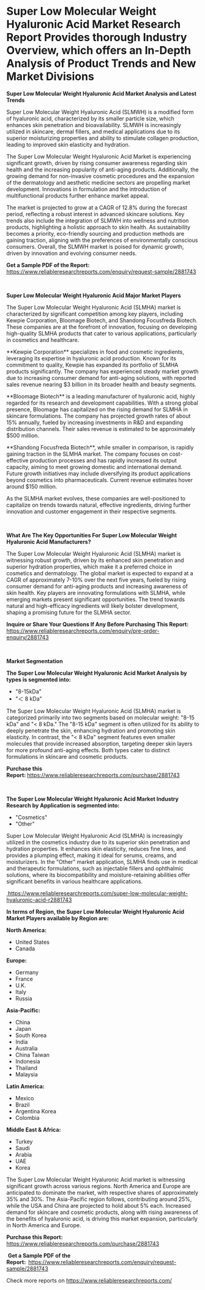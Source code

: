 <p><h1>Super Low Molecular Weight Hyaluronic Acid Market Research Report Provides thorough Industry Overview, which offers an In-Depth Analysis of Product Trends and New Market Divisions</h1></p><p><strong>Super Low Molecular Weight Hyaluronic Acid Market Analysis and Latest Trends</strong></p>
<p><p>Super Low Molecular Weight Hyaluronic Acid (SLMWH) is a modified form of hyaluronic acid, characterized by its smaller particle size, which enhances skin penetration and bioavailability. SLMWH is increasingly utilized in skincare, dermal fillers, and medical applications due to its superior moisturizing properties and ability to stimulate collagen production, leading to improved skin elasticity and hydration.</p><p>The Super Low Molecular Weight Hyaluronic Acid Market is experiencing significant growth, driven by rising consumer awareness regarding skin health and the increasing popularity of anti-aging products. Additionally, the growing demand for non-invasive cosmetic procedures and the expansion of the dermatology and aesthetic medicine sectors are propelling market development. Innovations in formulation and the introduction of multifunctional products further enhance market appeal.</p><p>The market is projected to grow at a CAGR of 12.8% during the forecast period, reflecting a robust interest in advanced skincare solutions. Key trends also include the integration of SLMWH into wellness and nutrition products, highlighting a holistic approach to skin health. As sustainability becomes a priority, eco-friendly sourcing and production methods are gaining traction, aligning with the preferences of environmentally conscious consumers. Overall, the SLMWH market is poised for dynamic growth, driven by innovation and evolving consumer needs.</p></p>
<p><strong>Get a Sample PDF of the Report:&nbsp;</strong> <a href="https://www.reliableresearchreports.com/enquiry/request-sample/2881743?utm_campaign=3012&utm_medium=2&utm_source=Github&utm_content=ia&utm_term=12032025&utm_id=super-low-molecular-weight-hyaluronic-acid">https://www.reliableresearchreports.com/enquiry/request-sample/2881743</a></p>
<p>&nbsp;</p>
<p><strong>Super Low Molecular Weight Hyaluronic Acid Major Market Players</strong></p>
<p><p>The Super Low Molecular Weight Hyaluronic Acid (SLMHA) market is characterized by significant competition among key players, including Kewpie Corporation, Bloomage Biotech, and Shandong Focusfreda Biotech. These companies are at the forefront of innovation, focusing on developing high-quality SLMHA products that cater to various applications, particularly in cosmetics and healthcare.</p><p>**Kewpie Corporation** specializes in food and cosmetic ingredients, leveraging its expertise in hyaluronic acid production. Known for its commitment to quality, Kewpie has expanded its portfolio of SLMHA products significantly. The company has experienced steady market growth due to increasing consumer demand for anti-aging solutions, with reported sales revenue nearing $3 billion in its broader health and beauty segments.</p><p>**Bloomage Biotech** is a leading manufacturer of hyaluronic acid, highly regarded for its research and development capabilities. With a strong global presence, Bloomage has capitalized on the rising demand for SLMHA in skincare formulations. The company has projected growth rates of about 15% annually, fueled by increasing investments in R&D and expanding distribution channels. Their sales revenue is estimated to be approximately $500 million.</p><p>**Shandong Focusfreda Biotech**, while smaller in comparison, is rapidly gaining traction in the SLMHA market. The company focuses on cost-effective production processes and has rapidly increased its output capacity, aiming to meet growing domestic and international demand. Future growth initiatives may include diversifying its product applications beyond cosmetics into pharmaceuticals. Current revenue estimates hover around $150 million.</p><p>As the SLMHA market evolves, these companies are well-positioned to capitalize on trends towards natural, effective ingredients, driving further innovation and customer engagement in their respective segments.</p></p>
<p>&nbsp;</p>
<p><strong>What Are The Key Opportunities For Super Low Molecular Weight Hyaluronic Acid Manufacturers?</strong></p>
<p><p>The Super Low Molecular Weight Hyaluronic Acid (SLMHA) market is witnessing robust growth, driven by its enhanced skin penetration and superior hydration properties, which make it a preferred choice in cosmetics and dermatology. The global market is expected to expand at a CAGR of approximately 7-10% over the next five years, fueled by rising consumer demand for anti-aging products and increasing awareness of skin health. Key players are innovating formulations with SLMHA, while emerging markets present significant opportunities. The trend towards natural and high-efficacy ingredients will likely bolster development, shaping a promising future for the SLMHA sector.</p></p>
<p><strong>Inquire or Share Your Questions If Any Before Purchasing This Report:</strong> <a href="https://www.reliableresearchreports.com/enquiry/pre-order-enquiry/2881743?utm_campaign=3012&utm_medium=2&utm_source=Github&utm_content=ia&utm_term=12032025&utm_id=super-low-molecular-weight-hyaluronic-acid">https://www.reliableresearchreports.com/enquiry/pre-order-enquiry/2881743</a></p>
<p>&nbsp;</p>
<p><strong>Market Segmentation</strong></p>
<p><strong>The Super Low Molecular Weight Hyaluronic Acid Market Analysis by types is segmented into:</strong></p>
<p><ul><li>"8-15kDa"</li><li>"＜ 8 kDa"</li></ul></p>
<p><p>The Super Low Molecular Weight Hyaluronic Acid (SLMHA) market is categorized primarily into two segments based on molecular weight: "8-15 kDa" and "< 8 kDa." The "8-15 kDa" segment is often utilized for its ability to deeply penetrate the skin, enhancing hydration and promoting skin elasticity. In contrast, the "< 8 kDa" segment features even smaller molecules that provide increased absorption, targeting deeper skin layers for more profound anti-aging effects. Both types cater to distinct formulations in skincare and cosmetic products.</p></p>
<p><strong>Purchase this Report:&nbsp;</strong><a href="https://www.reliableresearchreports.com/purchase/2881743?utm_campaign=3012&utm_medium=2&utm_source=Github&utm_content=ia&utm_term=12032025&utm_id=super-low-molecular-weight-hyaluronic-acid">https://www.reliableresearchreports.com/purchase/2881743</a></p>
<p>&nbsp;</p>
<p><strong>The Super Low Molecular Weight Hyaluronic Acid Market Industry Research by Application is segmented into:</strong></p>
<p><ul><li>"Cosmetics"</li><li>"Other"</li></ul></p>
<p><p>Super Low Molecular Weight Hyaluronic Acid (SLMHA) is increasingly utilized in the cosmetics industry due to its superior skin penetration and hydration properties. It enhances skin elasticity, reduces fine lines, and provides a plumping effect, making it ideal for serums, creams, and moisturizers. In the "Other" market application, SLMHA finds use in medical and therapeutic formulations, such as injectable fillers and ophthalmic solutions, where its biocompatibility and moisture-retaining abilities offer significant benefits in various healthcare applications.</p></p>
<p><a href="https://www.reliableresearchreports.com/super-low-molecular-weight-hyaluronic-acid-r2881743?utm_campaign=3012&utm_medium=2&utm_source=Github&utm_content=ia&utm_term=12032025&utm_id=super-low-molecular-weight-hyaluronic-acid">&nbsp;https://www.reliableresearchreports.com/super-low-molecular-weight-hyaluronic-acid-r2881743</a></p>
<p><strong>In terms of Region, the Super Low Molecular Weight Hyaluronic Acid Market Players available by Region are:</strong></p>
<p>
    <p> <strong> North America: </strong>
        <ul>
            <li>United States</li>
            <li>Canada</li>
        </ul>
        </p> 
    <p> <strong> Europe: </strong>
        <ul>
            <li>Germany</li>
            <li>France</li>
            <li>U.K.</li>
            <li>Italy</li>
            <li>Russia</li>
        </ul>
        </p> 
    <p> <strong> Asia-Pacific: </strong>
        <ul>
            <li>China</li>
            <li>Japan</li>
            <li>South Korea</li>
            <li>India</li>
            <li>Australia</li>
            <li>China Taiwan</li>
            <li>Indonesia</li>
            <li>Thailand</li>
            <li>Malaysia</li>
        </ul>
        </p> 
    <p> <strong> Latin America: </strong>
        <ul>
            <li>Mexico</li>
            <li>Brazil</li>
            <li>Argentina Korea</li>
            <li>Colombia</li>
        </ul>
        </p> 
    <p> <strong> Middle East & Africa: </strong>
        <ul>
            <li>Turkey</li>
            <li>Saudi</li>
            <li>Arabia</li>
            <li>UAE</li>
            <li>Korea</li>
        </ul>
    </p>
    </p>
<p><p>The Super Low Molecular Weight Hyaluronic Acid market is witnessing significant growth across various regions. North America and Europe are anticipated to dominate the market, with respective shares of approximately 35% and 30%. The Asia-Pacific region follows, contributing around 25%, while the USA and China are projected to hold about 5% each. Increased demand for skincare and cosmetic products, along with rising awareness of the benefits of hyaluronic acid, is driving this market expansion, particularly in North America and Europe.</p></p>
<p><strong>Purchase this Report: </strong><a href="https://www.reliableresearchreports.com/purchase/2881743?utm_campaign=3012&utm_medium=2&utm_source=Github&utm_content=ia&utm_term=12032025&utm_id=super-low-molecular-weight-hyaluronic-acid">https://www.reliableresearchreports.com/purchase/2881743</a></p>
<p>&nbsp;<strong>Get a Sample PDF of the Report:&nbsp;&nbsp;</strong><a href="https://www.reliableresearchreports.com/enquiry/request-sample/2881743?utm_campaign=3012&utm_medium=2&utm_source=Github&utm_content=ia&utm_term=12032025&utm_id=super-low-molecular-weight-hyaluronic-acid">https://www.reliableresearchreports.com/enquiry/request-sample/2881743</a></p>
<p><strong></strong></p>
<p>Check more reports on <a href="https://www.reliableresearchreports.com/?utm_campaign=3012&utm_medium=2&utm_source=Github&utm_content=ia&utm_term=12032025&utm_id=super-low-molecular-weight-hyaluronic-acid">https://www.reliableresearchreports.com/</a></p>